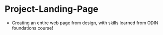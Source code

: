 # Project-Landing-Page
- Creating an entire web page from design, with skills learned from ODIN foundations course!